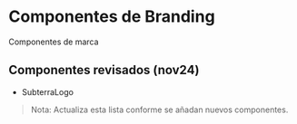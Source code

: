 # Componentes de Branding

Componentes de marca

## Componentes revisados (nov24)

- SubterraLogo

> Nota: Actualiza esta lista conforme se añadan nuevos componentes.
